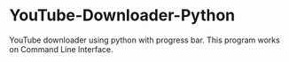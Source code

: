 # YouTube-Downloader-Python
YouTube downloader using python with progress bar. This program works on Command Line Interface. 
